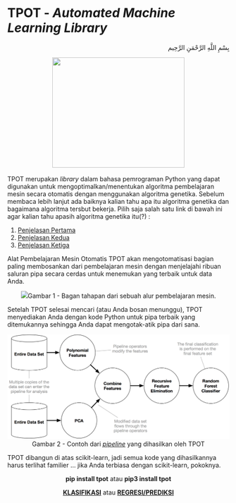 # TPOT - <i>Automated Machine Learning Library</i> 

<p align="right">
بِسْمِ اللَّهِ الرَّحْمَنِ الرَّحِيم 
</p>
<p align="center"><img src="https://raw.githubusercontent.com/EpistasisLab/tpot/master/images/tpot-logo.jpg" height="250" width="300"/></p>

TPOT merupakan <i>library</i> dalam bahasa pemrograman Python yang dapat digunakan untuk mengoptimalkan/menentukan algoritma pembelajaran mesin secara otomatis dengan menggunakan algoritma genetika. Sebelum membaca lebih lanjut ada baiknya kalian tahu apa itu algoritma genetika dan bagaimana algoritma tersbut bekerja. Pilih saja salah satu link di bawah ini agar kalian tahu apasih algoritma genetika itu(?) :<br>
1. <a href="https://id.wikipedia.org/wiki/Algoritme_genetik">Penjelasan Pertama</a>
2. <a href="https://github.com/Rakhid16/Python-GA-TPOT/blob/master/Algoritma%20Genetika.pdf">Penjelasan Kedua</a>
3. <a href="https://www.youtube.com/watch?v=2mXcs-CNCB8">Penjelasan Ketiga</a>

Alat Pembelajaran Mesin Otomatis TPOT akan mengotomatisasi bagian paling membosankan dari pembelajaran mesin dengan menjelajahi ribuan saluran pipa secara cerdas untuk menemukan yang terbaik untuk data Anda.
<p align="center"><img src="https://raw.githubusercontent.com/EpistasisLab/tpot/master/images/tpot-ml-pipeline.png height="600" width="300"/>Gambar 1 - Bagan tahapan dari sebuah alur pembelajaran mesin.</p>

Setelah TPOT selesai mencari (atau Anda bosan menunggu), TPOT menyediakan Anda dengan kode Python untuk pipa terbaik yang ditemukannya sehingga Anda dapat mengotak-atik pipa dari sana.
<p align="center"><img src="https://raw.githubusercontent.com/EpistasisLab/tpot/master/images/tpot-pipeline-example.png"/>Gambar 2 - Contoh dari <a href="https://id.wikipedia.org/wiki/Pipeline"><i>pipeline</i></a> yang dihasilkan oleh TPOT</p>

TPOT dibangun di atas scikit-learn, jadi semua kode yang dihasilkannya harus terlihat familier ... jika Anda terbiasa dengan scikit-learn, pokoknya.

<p align="center">
<b>pip install tpot</b> atau <b>pip3 install tpot</b>
</p>

<p align="center">
<b><a href="#">KLASIFIKASI</a></b> atau <b><a href="#">REGRESI/PREDIKSI</a></b>
</p>
